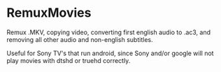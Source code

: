 # RemuxMovies
Remux .MKV, copying video, converting first english audio to .ac3, and removing all other audio and non-english subtitles.

Useful for Sony TV's that run android, since Sony and/or google will not play movies with dtshd or truehd correctly.
